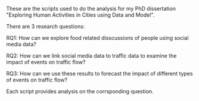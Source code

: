 These are the scripts used to do the analysis for my PhD dissertation "Exploring Human Activities in Cities using Data and Model".

There are 3 research questions:

RQ1: How can we explore food related disscussions of people using social media data? 

RQ2: How can we link social media data to traffic data to examine the impact of events on traffic flow?

RQ3: How can we use these results to forecast the impact of different types of events on traffic flow? 

Each script provides analysis on the corrsponding question.


